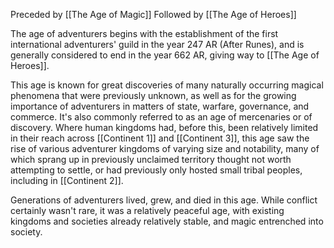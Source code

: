 Preceded by [[The Age of Magic]]
Followed by [[The Age of Heroes]]

The age of adventurers begins with the establishment of the first international adventurers' guild in the year 247 AR (After Runes), and is generally considered to end in the year 662 AR, giving way to [[The Age of Heroes]]. 

This age is known for great discoveries of many naturally occurring magical phenomena that were previously unknown, as well as for the growing importance of adventurers in matters of state, warfare, governance, and commerce. It's also commonly referred to as an age of mercenaries or of discovery. Where human kingdoms had, before this, been relatively limited in their reach across [[Continent 1]] and [[Continent 3]], this age saw the rise of various adventurer kingdoms of varying size and notability, many of which sprang up in previously unclaimed territory thought not worth attempting to settle, or had previously only hosted small tribal peoples, including in [[Continent 2]].

Generations of adventurers lived, grew, and died in this age. While conflict certainly wasn't rare, it was a relatively peaceful age, with existing kingdoms and societies already relatively stable, and magic entrenched into society.